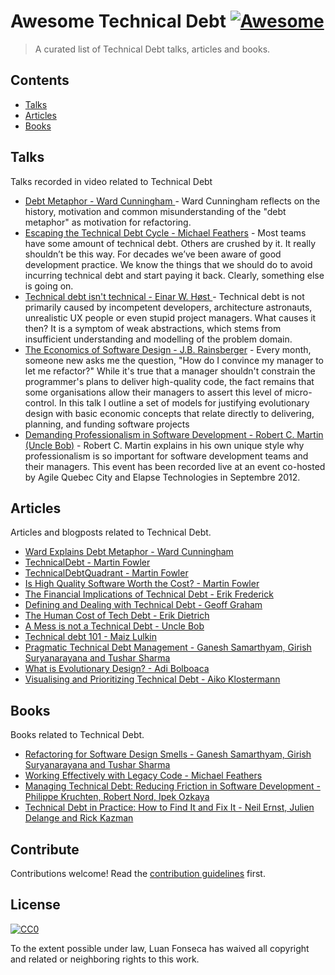 # Awesome Technical Debt [![Awesome](https://awesome.re/badge.svg)](https://awesome.re)

> A curated list of Technical Debt talks, articles and books.


## Contents

- [Talks](#talks)
- [Articles](#articles)
- [Books](#books)


## Talks

Talks recorded in video related to Technical Debt

- [Debt Metaphor - 
Ward Cunningham
](https://www.youtube.com/watch?v=pqeJFYwnkjE) - Ward Cunningham reflects on the history, motivation and common misunderstanding of the "debt metaphor" as motivation for refactoring.
- [Escaping the Technical Debt Cycle - Michael Feathers](https://www.youtube.com/watch?v=7hL6g1aTGvo) - Most teams have some amount of technical debt. Others are crushed by it. It really shouldn’t be this way. For decades we’ve been aware of good development practice. We know the things that we should do to avoid incurring technical debt and start paying it back. Clearly, something else is going on.
- [Technical debt isn't technical - Einar W. Høst
](https://www.youtube.com/watch?v=CXyNZYDO07Q) - Technical debt is not primarily caused by incompetent developers, architecture astronauts, unrealistic UX people or even stupid project managers. What causes it then? It is a symptom of weak abstractions, which stems from insufficient understanding and modelling of the problem domain. 
- [The Economics of Software Design - J.B. Rainsberger](https://www.youtube.com/watch?v=7HecgbghFTk) - Every month, someone new asks me the question, "How do I convince my manager to let me refactor?" While it's true that a manager shouldn't constrain the programmer's plans to deliver high-quality code, the fact remains that some organisations allow their managers to assert this level of micro-control. In this talk I outline a set of models for justifying evolutionary design with basic economic concepts that relate directly to delivering, planning, and funding software projects
- [Demanding Professionalism in Software Development - Robert C. Martin (Uncle Bob)](https://www.youtube.com/watch?v=p0O1VVqRSK0) - Robert C. Martin explains in his own unique style why professionalism is so important for software development teams and their managers. This event has been recorded live at an event co-hosted by Agile Quebec City and Elapse Technologies in Septembre 2012.


## Articles

Articles and blogposts related to Technical Debt.
- [Ward Explains Debt Metaphor - Ward Cunningham](http://wiki.c2.com/?WardExplainsDebtMetaphor)
- [TechnicalDebt - Martin Fowler](https://martinfowler.com/bliki/TechnicalDebt.html)
- [TechnicalDebtQuadrant - Martin Fowler](https://martinfowler.com/bliki/TechnicalDebtQuadrant.html)
- [Is High Quality Software Worth the Cost? - Martin Fowler](https://martinfowler.com/articles/is-quality-worth-cost.html)
- [The Financial Implications of Technical Debt - Erik Frederick](https://www.toptal.com/finance/part-time-cfos/technical-debt)
- [Defining and Dealing with Technical Debt - Geoff Graham](https://css-tricks.com/defining-and-dealing-with-technical-debt/)
- [The Human Cost of Tech Debt - Erik Dietrich](https://daedtech.com/human-cost-tech-debt/)
- [A Mess is not a Technical Debt - Uncle Bob](https://sites.google.com/site/unclebobconsultingllc/a-mess-is-not-a-technical-debt)
- [Technical debt 101 - Maiz Lulkin](https://medium.com/@joaomilho/festina-lente-e29070811b84)
- [Pragmatic Technical Debt Management - Ganesh Samarthyam, Girish Suryanarayana and Tushar Sharma](https://www.infoq.com/articles/pragmatic-technical-debt/)
- [What is Evolutionary Design? - Adi Bolboaca](https://mozaicworks.com/blog/what-is-evolutionary-design/)
- [Visualising and Prioritizing Technical Debt - Aiko Klostermann](https://aiko.dev/visualising-and-prioritizing-technical-debt/)


## Books

Books related to Technical Debt.
- [Refactoring for Software Design Smells - Ganesh Samarthyam, Girish Suryanarayana and Tushar Sharma](https://www.amazon.com/gp/product/0128013974)
- [Working Effectively with Legacy Code - Michael Feathers](https://www.amazon.com/Working-Effectively-Legacy-Michael-Feathers/dp/0131177052)
- [Managing Technical Debt: Reducing Friction in Software Development - Philippe Kruchten, Robert Nord, Ipek Ozkaya](https://www.amazon.com/gp/product/013564593X)
- [Technical Debt in Practice: How to Find It and Fix It - Neil Ernst, Julien Delange and Rick Kazman](https://www.amazon.com/Technical-Debt-Practice-How-Find-ebook/dp/B08NT6C4FV)

## Contribute

Contributions welcome! Read the [contribution guidelines](contributing.md) first.


## License

[![CC0](https://mirrors.creativecommons.org/presskit/buttons/88x31/svg/cc-zero.svg)](https://creativecommons.org/publicdomain/zero/1.0)

To the extent possible under law, Luan Fonseca has waived all copyright and
related or neighboring rights to this work.
